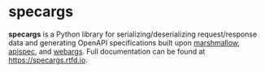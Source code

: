 # specargs

**specargs** is a Python library for serializing/deserializing request/response data and generating OpenAPI
specifications built upon [marshmallow](https://marshmallow.readthedocs.io), [apispec](https://apispec.readthedocs.io),
and [webargs](https://webargs.readthedocs.io). Full documentation can be found at <https://specargs.rtfd.io>.
